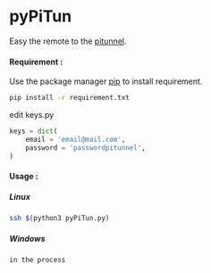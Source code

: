 # pyPiTun
Easy the remote to the [pitunnel](https://www.pitunnel.com/).

#### Requirement :

Use the package manager [pip](https://pip.pypa.io/en/stable/) to install requirement.

```bash
pip install -r requirement.txt
```
edit keys.py

```python
keys = dict(
    email = 'email@mail.com',
    password = 'passwordpitunnel',
)
```

#### Usage :
##### **Linux**

```bash
ssh $(python3 pyPiTun.py)
```

##### **Windows**
```
in the process
```
